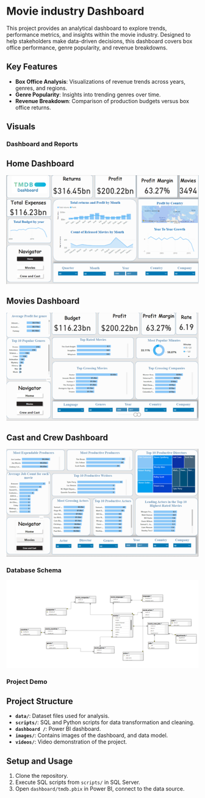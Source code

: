 # Movie industry Dashboard

This project provides an analytical dashboard to explore trends, performance metrics, and insights within the movie industry. Designed to help stakeholders make data-driven decisions, this dashboard covers box office performance, genre popularity, and revenue breakdowns.
## Key Features

- **Box Office Analysis**: Visualizations of revenue trends across years, genres, and regions.
- **Genre Popularity**: Insights into trending genres over time.
- **Revenue Breakdown**: Comparison of production budgets versus box office returns.

## Visuals

### Dashboard and Reports
## Home Dashboard
![Home Dashboard Preview](images/Home_Dashboard.png)
## Movies Dashboard
![Movie Dashboard Preview](images/Movies_Dasboard.png)
## Cast and Crew Dashboard
![Cast and Crew Dashboard Preview](images/Crews_Dashboard.png)

### Database Schema
![Database Schema](images/Database_Schema.png)

### Project Demo


## Project Structure

- **`data/`**: Dataset files used for analysis.
- **`scripts/`**: SQL and Python scripts for data transformation and cleaning.
- **`dashboard /`**: Power BI dashboard.
- **`images/`**: Contains images of the dashboard, and data model.
- **`videos/`**: Video demonstration of the project.

## Setup and Usage

1. Clone the repository.
2. Execute SQL scripts from `scripts/` in SQL Server.
3. Open `dashboard/tmdb.pbix` in Power BI, connect to the data source.
